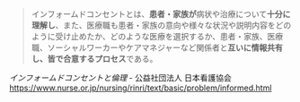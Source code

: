 >インフォームドコンセントとは、**患者・家族が**病状や治療について**十分に理解し**、また、医療職も患者・家族の意向や様々な状況や説明内容をどのように受け止めたか、どのような医療を選択するか、患者・家族、医療職、ソーシャルワーカーやケアマネジャーなど関係者と**互いに情報共有し、皆で合意するプロセス**である。

*インフォームドコンセントと倫理* - 公益社団法人 日本看護協会
https://www.nurse.or.jp/nursing/rinri/text/basic/problem/informed.html